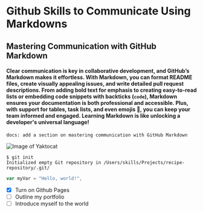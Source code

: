 # Github Skills to Communicate Using Markdowns #
## Mastering Communication with GitHub Markdown ##  
#### Clear communication is key in collaborative development, and GitHub’s Markdown makes it effortless. With Markdown, you can format README files, create visually appealing issues, and write detailed pull request descriptions. From adding __bold text__ for emphasis to creating easy-to-read lists or embedding code snippets with backticks (`code`), Markdown ensures your documentation is both professional and accessible. Plus, with support for tables, task lists, and even emojis 🎉, you can keep your team informed and engaged. Learning Markdown is like unlocking a developer's universal language! ####


`docs: add a section on mastering communication with GitHub Markdown`

![Image of Yaktocat](https://octodex.github.com/images/yaktocat.png)

```
$ git init
Initialized empty Git repository in /Users/skills/Projects/recipe-repository/.git/
```
``` javascript
var myVar = "Hello, world!",
```
- [x] Turn on Github Pages
- [ ] Outline my portfolio
- [ ] Introduce myself to the world
